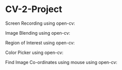 # CV-2-Project
Screen Recording using open-cv:

Image Blending using open-cv:

Region of Interest using open-cv:

Color Picker using open-cv:

Find Image Co-ordinates using mouse using open-cv:
